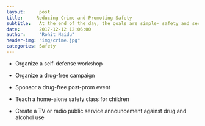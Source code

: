 ```yaml
---
layout:     post
title:     Reducing Crime and Promoting Safety
subtitle:   At the end of the day, the goals are simple- safety and security.
date:       2017-12-12 12:06:00
author:     "Rohit Naidu"
header-img: "img/crime.jpg"
categories: Safety
---
```


* Organize a self-defense workshop

* Organize a drug-free campaign

* Sponsor a drug-free post-prom event

* Teach a home-alone safety class for children

* Create a TV or radio public service announcement against drug and alcohol use
